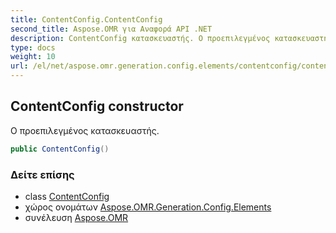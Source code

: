 ```yaml
---
title: ContentConfig.ContentConfig
second_title: Aspose.OMR για Αναφορά API .NET
description: ContentConfig κατασκευαστής. Ο προεπιλεγμένος κατασκευαστής.
type: docs
weight: 10
url: /el/net/aspose.omr.generation.config.elements/contentconfig/contentconfig/
---
```

## ContentConfig constructor

Ο προεπιλεγμένος κατασκευαστής.

```csharp
public ContentConfig()
```

### Δείτε επίσης

* class [ContentConfig](../)
* χώρος ονομάτων [Aspose.OMR.Generation.Config.Elements](../../contentconfig/)
* συνέλευση [Aspose.OMR](../../../)


